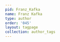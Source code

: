 ```yaml
---
pid: Franz_Kafka
name: Franz Kafka
type: author
order: '045'
layout: tagpage
collection: author_tags
---
```


